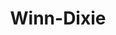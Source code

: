 ---
title: "Winn-Dixie"
url: /saint-augustine/winn-dixie-north-ponce-de-leon-boulevard/
shop: supermarket
---
